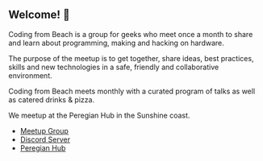 ## Welcome! 👋

Coding from Beach is a group for geeks who meet once a month to share and learn about programming, making and hacking on hardware.

The purpose of the meetup is to get together, share ideas, best practices, skills and new technologies in a safe, friendly and collaborative environment.

Coding from Beach meets monthly with a curated program of talks as well as catered drinks & pizza.

We meetup at the Peregian Hub in the Sunshine coast.

- [Meetup Group](https://github.com/codingfrombeach)
- [Discord Server](https://discord.com/channels/1202481809036673024/1202481809540128780)
- [Peregian Hub](https://www.peregianhub.com.au/connect/technologists/)


